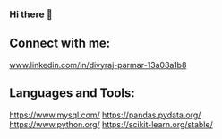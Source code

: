 ### Hi there 👋

<!--
**Divyraj-K/Divyraj-K** is a ✨ _special_ ✨ repository because its `README.md` (this file) appears on your GitHub profile.

Here are some ideas to get you started:

- 🔭 I’m currently working on Data Science Projects
- 🌱 I’m currently learning Tableau
- 📫 How to reach me: parmardivyraj0@gmail.com

-->
## Connect with me:
www.linkedin.com/in/divyraj-parmar-13a08a1b8

## Languages and Tools:
https://www.mysql.com/
https://pandas.pydata.org/
https://www.python.org/
https://scikit-learn.org/stable/
